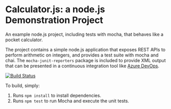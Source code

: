Calculator.js: a node.js Demonstration Project
==============================================
An example node.js project, including tests with mocha, that behaves like
a pocket calculator.

The project contains a simple node.js application that exposes REST APIs
to perform arithmetic on integers, and provides a test suite with mocha
and chai.  The `mocha-junit-reporters` package is included to provide XML
output that can be presented in a continuous integration tool like
[Azure DevOps](https://azure.com/devops).

[![Build Status](https://dev.azure.com/mamtajha/calculator-github/_apis/build/status/mamtajha-ts.calculator%20(2)?branchName=refs%2Fpull%2F6%2Fmerge)](https://dev.azure.com/mamtajha/calculator-github/_build/latest?definitionId=112&branchName=refs%2Fpull%2F6%2Fmerge)

To build, simply:
1. Runs `npm install` to install dependencies.
2. Runs `npm test` to run Mocha and execute the unit tests.

